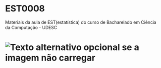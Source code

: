 # EST0008
Materiais da aula de EST(estatística) do curso de Bacharelado em Ciência da Computação - UDESC

# ![Texto alternativo opcional se a imagem não carregar](https://www.crumplab.com/statistics/gifs/normalMovingMean-1.gif)
